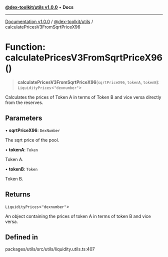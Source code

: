 [**@dex-toolkit/utils v1.0.0**](../README.md) • **Docs**

***

[Documentation v1.0.0](../../../packages.md) / [@dex-toolkit/utils](../README.md) / calculatePricesV3FromSqrtPriceX96

# Function: calculatePricesV3FromSqrtPriceX96()

> **calculatePricesV3FromSqrtPriceX96**(`sqrtPriceX96`, `tokenA`, `tokenB`): `LiquidityPrices`\<`"dexnumber"`\>

Calculates the prices of Token A in terms of Token B and vice versa directly from the reserves.

## Parameters

• **sqrtPriceX96**: `DexNumber`

The sqrt price of the pool.

• **tokenA**: `Token`

Token A.

• **tokenB**: `Token`

Token B.

## Returns

`LiquidityPrices`\<`"dexnumber"`\>

An object containing the prices of token A in terms of token B and vice versa.

## Defined in

packages/utils/src/utils/liquidity.utils.ts:407
